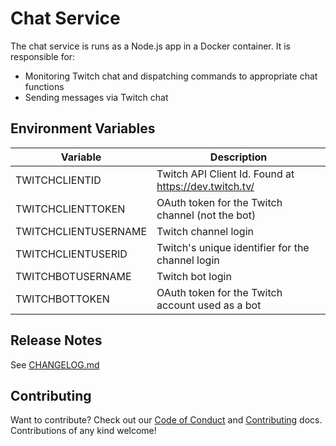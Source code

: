 # Chat Service

The chat service is runs as a Node.js app in a Docker container. It is
responsible for:

- Monitoring Twitch chat and dispatching commands to appropriate chat functions
- Sending messages via Twitch chat

## Environment Variables

| Variable             | Description                                           |
| -------------------- | ----------------------------------------------------- |
| TWITCHCLIENTID       | Twitch API Client Id. Found at https://dev.twitch.tv/ |
| TWITCHCLIENTTOKEN    | OAuth token for the Twitch channel (not the bot)      |
| TWITCHCLIENTUSERNAME | Twitch channel login                                  |
| TWITCHCLIENTUSERID   | Twitch's unique identifier for the channel login      |
| TWITCHBOTUSERNAME    | Twitch bot login                                      |
| TWITCHBOTTOKEN       | OAuth token for the Twitch account used as a bot      |

## Release Notes

See [CHANGELOG.md](../CHANGELOG.md)

## Contributing

Want to contribute? Check out our [Code of Conduct](../.github/CODE_OF_CONDUCT.md) and [Contributing](../.github/CONTRIBUTING.md) docs. Contributions of any kind welcome!
